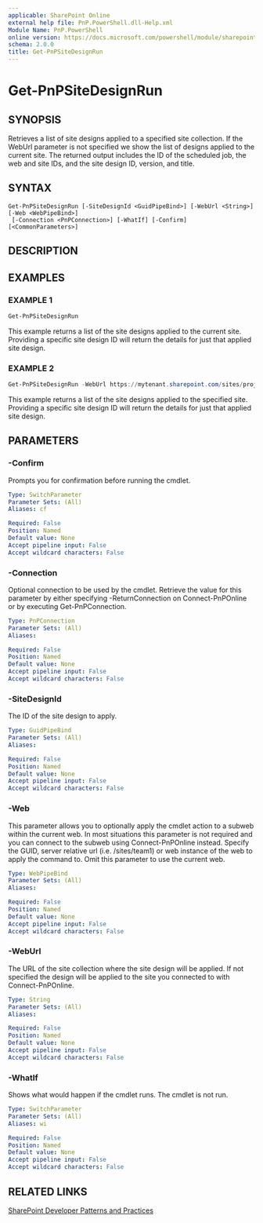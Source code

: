 ```yaml
---
applicable: SharePoint Online
external help file: PnP.PowerShell.dll-Help.xml
Module Name: PnP.PowerShell
online version: https://docs.microsoft.com/powershell/module/sharepoint-pnp/get-pnpsitedesignrun
schema: 2.0.0
title: Get-PnPSiteDesignRun
---
```


# Get-PnPSiteDesignRun

## SYNOPSIS
Retrieves a list of site designs applied to a specified site collection. If the WebUrl parameter is not specified we show the list of designs applied to the current site. The returned output includes the ID of the scheduled job, the web and site IDs, and the site design ID, version, and title.

## SYNTAX

```
Get-PnPSiteDesignRun [-SiteDesignId <GuidPipeBind>] [-WebUrl <String>] [-Web <WebPipeBind>]
 [-Connection <PnPConnection>] [-WhatIf] [-Confirm] [<CommonParameters>]
```

## DESCRIPTION

## EXAMPLES

### EXAMPLE 1
```powershell
Get-PnPSiteDesignRun
```

This example returns a list of the site designs applied to the current site. Providing a specific site design ID will return the details for just that applied site design.

### EXAMPLE 2
```powershell
Get-PnPSiteDesignRun -WebUrl https://mytenant.sharepoint.com/sites/project
```

This example returns a list of the site designs applied to the specified site. Providing a specific site design ID will return the details for just that applied site design.

## PARAMETERS

### -Confirm
Prompts you for confirmation before running the cmdlet.

```yaml
Type: SwitchParameter
Parameter Sets: (All)
Aliases: cf

Required: False
Position: Named
Default value: None
Accept pipeline input: False
Accept wildcard characters: False
```

### -Connection
Optional connection to be used by the cmdlet. Retrieve the value for this parameter by either specifying -ReturnConnection on Connect-PnPOnline or by executing Get-PnPConnection.

```yaml
Type: PnPConnection
Parameter Sets: (All)
Aliases:

Required: False
Position: Named
Default value: None
Accept pipeline input: False
Accept wildcard characters: False
```

### -SiteDesignId
The ID of the site design to apply.

```yaml
Type: GuidPipeBind
Parameter Sets: (All)
Aliases:

Required: False
Position: Named
Default value: None
Accept pipeline input: False
Accept wildcard characters: False
```

### -Web
This parameter allows you to optionally apply the cmdlet action to a subweb within the current web. In most situations this parameter is not required and you can connect to the subweb using Connect-PnPOnline instead. Specify the GUID, server relative url (i.e. /sites/team1) or web instance of the web to apply the command to. Omit this parameter to use the current web.

```yaml
Type: WebPipeBind
Parameter Sets: (All)
Aliases:

Required: False
Position: Named
Default value: None
Accept pipeline input: False
Accept wildcard characters: False
```

### -WebUrl
The URL of the site collection where the site design will be applied. If not specified the design will be applied to the site you connected to with Connect-PnPOnline.

```yaml
Type: String
Parameter Sets: (All)
Aliases:

Required: False
Position: Named
Default value: None
Accept pipeline input: False
Accept wildcard characters: False
```

### -WhatIf
Shows what would happen if the cmdlet runs. The cmdlet is not run.

```yaml
Type: SwitchParameter
Parameter Sets: (All)
Aliases: wi

Required: False
Position: Named
Default value: None
Accept pipeline input: False
Accept wildcard characters: False
```

## RELATED LINKS

[SharePoint Developer Patterns and Practices](https://aka.ms/sppnp)